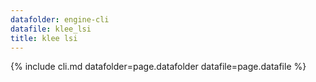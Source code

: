 ```yaml
---
datafolder: engine-cli
datafile: klee_lsi
title: klee lsi
---
```

{% include cli.md datafolder=page.datafolder datafile=page.datafile %}
